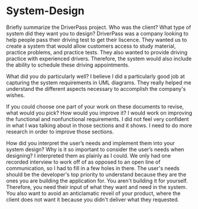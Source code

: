 # System-Design
Briefly summarize the DriverPass project. Who was the client? What type of system did they want you to design?
  DriverPass was a company looking to help people pass their driving test to get their liscence. They wanted us to create a system that would allow customers access to  study material, practice problems, and practice tests. They also wanted to provide driving practice with experienced drivers. Therefore, the system would also        include the ability to schedule these driving appointments. 

What did you do particularly well?
  I believe I did a particularly good job at capturing the system requirements in UML diagrams. They really helped me understand the different aspects necessary to  accomplish the company's wishes. 

If you could choose one part of your work on these documents to revise, what would you pick? How would you improve it?
  I would work on improving the functional and nonfunctional requirements. I did not feel very confident in what I was talking about in those sections and it shows. I need to do more research in order to improve those sections. 

How did you interpret the user’s needs and implement them into your system design? Why is it so important to consider the user’s needs when designing?
  I interpreted them as plainly as I could. We only had one recorded interview to work off of as opposed to an open line of communication, so I had to fill in a few holes in there. The user's needs should be the developer's top priority to understand because they are the ones you are building the application for. You aren't building it for yourself. Therefore, you need their input of what they want and need in the system. You also want to avoid an anticlamatic reveil of your product, where the client does not want it because you didn't deliver what they requested. 
